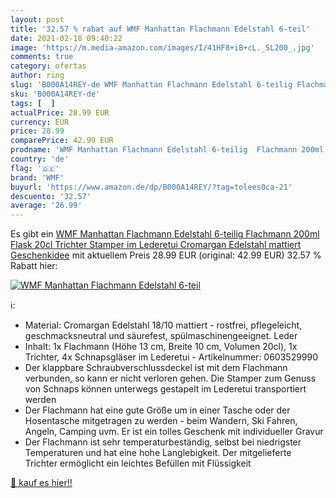 ```yaml
---
layout: post
title: '32.57 % rabat auf WMF Manhattan Flachmann Edelstahl 6-teil'
date: 2021-02-18 09:40:22
image: 'https://m.media-amazon.com/images/I/41HF8+iB+cL._SL200_.jpg'
comments: true
category: ofertas
author: ring
slug: 'B000A14REY-de WMF Manhattan Flachmann Edelstahl 6-teilig Flachmann 200ml...'
sku: 'B000A14REY-de'
tags: [  ]
actualPrice: 28.99 EUR
currency: EUR
price: 28.99
comparePrice: 42.99 EUR
prodname: 'WMF Manhattan Flachmann Edelstahl 6-teilig  Flachmann 200ml  Flask 20cl  Trichter  Stamper im Lederetui  Cromargan Edelstahl mattiert  Geschenkidee'
country: 'de'
flag: '🇩🇪'
brand: 'WMF'
buyurl: 'https://www.amazon.de/dp/B000A14REY/?tag=tolees0ca-21'
descuento: '32.57'
average: '26.99'
---
```


Es gibt ein [WMF Manhattan Flachmann Edelstahl 6-teilig  Flachmann 200ml  Flask 20cl  Trichter  Stamper im Lederetui  Cromargan Edelstahl mattiert  Geschenkidee](https://www.amazon.de/dp/B000A14REY/?tag=tolees0ca-21) mit aktuellem Preis 28.99 EUR (original: 42.99 EUR) 32.57 % Rabatt hier:

[![WMF Manhattan Flachmann Edelstahl 6-teil](https://m.media-amazon.com/images/I/41HF8+iB+cL._SL200_.jpg)](https://www.amazon.de/dp/B000A14REY/?tag=tolees0ca-21)

ℹ️:

- Material: Cromargan Edelstahl 18/10 mattiert - rostfrei, pflegeleicht, geschmacksneutral und säurefest, spülmaschinengeeignet. Leder
- Inhalt: 1x Flachmann (Höhe 13 cm, Breite 10 cm, Volumen 20cl), 1x Trichter, 4x Schnapsgläser im Lederetui - Artikelnummer: 0603529990
- Der klappbare Schraubverschlussdeckel ist mit dem Flachmann verbunden, so kann er nicht verloren gehen. Die Stamper zum Genuss von Schnaps können unterwegs gestapelt im Lederetui transportiert werden
- Der Flachmann hat eine gute Größe um in einer Tasche oder der Hosentasche mitgetragen zu werden - beim Wandern, Ski Fahren, Angeln, Camping uvm. Er ist ein tolles Geschenk mit individueller Gravur
- Der Flachmann ist sehr temperaturbeständig, selbst bei niedrigster Temperaturen und hat eine hohe Langlebigkeit. Der mitgelieferte Trichter ermöglicht ein leichtes Befüllen mit Flüssigkeit

[🛒 kauf es hier!!](https://www.amazon.de/dp/B000A14REY/?tag=tolees0ca-21)
